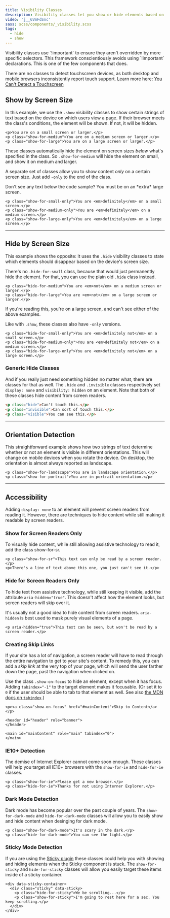 ```yaml
---
title: Visibility Classes
description: Visibility classes let you show or hide elements based on screen size or device orientation. You can also use visibility classes to control which elements users see depending on their browsing environment.
video: 'j__6VmFdSnc'
sass: scss/components/_visibility.scss
tags:
  - hide
  - show
---
```


<div class="callout primary">
  <p>Visibility classes use `!important` to ensure they aren't overridden by more specific selectors. This framework conscientiously avoids using `!important` declarations. This is one of the few components that does.</p>
</div>

<div class="callout warning">
  <p>There are no classes to detect touchscreen devices, as both desktop and mobile browsers inconsistently report touch support. Learn more here: <a href="http://www.stucox.com/blog/you-cant-detect-a-touchscreen/">You Can't Detect a Touchscreen</a></p>
</div>

## Show by Screen Size

In this example, we use the `.show` visibility classes to show certain strings of text based on the device on which users view a page. If their browser meets the class's conditions, the element will be shown. If not, it will be hidden.

```html_example
<p>You are on a small screen or larger.</p>
<p class="show-for-medium">You are on a medium screen or larger.</p>
<p class="show-for-large">You are on a large screen or larger.</p>
```

These classes automatically hide the element on screen sizes *below* what's specified in the class. So `.show-for-medium` will hide the element on small, and show it on medium and larger.

A separate set of classes allow you to show content *only* on a certain screen size. Just add `-only` to the end of the class.

<div class="primary callout">
  <p>Don't see any text below the code sample? You must be on an *extra* large screen.</p>
</div>

```html_example
<p class="show-for-small-only">You are <em>definitely</em> on a small screen.</p>
<p class="show-for-medium-only">You are <em>definitely</em> on a medium screen.</p>
<p class="show-for-large-only">You are <em>definitely</em> on a large screen.</p>
```

---

## Hide by Screen Size

This example shows the opposite: It uses the `.hide` visibility classes to state which elements should disappear based on the device's screen size.

<div class="primary callout">
  <p>There's no <code>.hide-for-small</code> class, because that would just permanently hide the element. For that, you can use the plain old <code>.hide</code> class instead.</p>
</div>

```html_example
<p class="hide-for-medium">You are <em>not</em> on a medium screen or larger.</p>
<p class="hide-for-large">You are <em>not</em> on a large screen or larger.</p>
```

<p class="show-for-large">If you're reading this, you're on a large screen, and can't see either of the above examples.</p>

Like with `.show`, these classes also have `-only` versions.

```html_example
<p class="hide-for-small-only">You are <em>definitely not</em> on a small screen.</p>
<p class="hide-for-medium-only">You are <em>definitely not</em> on a medium screen.</p>
<p class="hide-for-large-only">You are <em>definitely not</em> on a large screen.</p>
```

### Generic Hide Classes

And if you really just need something hidden no matter what, there are classes for that as well. The `.hide` and `.invisible` classes respectively set `display: none` and `visibility: hidden` on an element. Note that both of these classes hide content from screen readers.

```html
<p class="hide">Can't touch this.</p>
<p class="invisible">Can sort of touch this.</p>
<p class="visible">You can see this.</p>
```

---

## Orientation Detection

This straightforward example shows how two strings of text determine whether or not an element is visible in different orientations. This will change on mobile devices when you rotate the device. On desktop, the orientation is almost always reported as landscape.

```html_example
<p class="show-for-landscape">You are in landscape orientation.</p>
<p class="show-for-portrait">You are in portrait orientation.</p>
```

---

## Accessibility

Adding `display: none` to an element will prevent screen readers from reading it. However, there are techniques to hide content while still making it readable by screen readers.

### Show for Screen Readers Only

To visually hide content, while still allowing assistive technology to read it, add the class show-for-sr.

```html_example
<p class="show-for-sr">This text can only be read by a screen reader.</p>
<p>There's a line of text above this one, you just can't see it.</p>
```

### Hide for Screen Readers Only

To hide text from assistive technology, while still keeping it visible, add the attribute `aria-hidden="true"`. This doesn't affect how the element looks, but screen readers will skip over it.

<div class="primary callout">
  <p>It's usually not a good idea to hide content from screen readers. <code>aria-hidden</code> is best used to mask purely visual elements of a page.</p>
</div>

```html_example
<p aria-hidden="true">This text can be seen, but won't be read by a screen reader.</p>
```

### Creating Skip Links

If your site has a lot of navigation, a screen reader will have to read through the entire navigation to get to your site's content. To remedy this, you can add a *skip link* at the very top of your page, which will send the user farther down the page, past the navigation when clicked on.

Use the class `.show-on-focus` to hide an element, except when it has focus. Adding `tabindex="-1"` to the target element makes it focusable. (Or set it to `0` if the user should be able to tab to that element as well. See also [the MDN docs on `tabindex`](https://developer.mozilla.org/en-US/docs/Web/HTML/Global_attributes/tabindex).)

```html_example
<p><a class="show-on-focus" href="#mainContent">Skip to Content</a></p>

<header id="header" role="banner">
</header>

<main id="mainContent" role="main" tabindex="0">
</main>
```

### IE10+ Detection

The demise of Internet Explorer cannot come soon enough. These classes will help you target all IE10+ browsers with the `show-for-ie` and `hide-for-ie` classes.

```html_example
<p class="show-for-ie">Please get a new browser.</p>
<p class="hide-for-ie">Thanks for not using Interner Explorer.</p>
```

### Dark Mode Detection

Dark mode has become popular over the past couple of years. The `show-for-dark-mode` and `hide-for-dark-mode` classes will allow you to easily show and hide content when desinging for dark mode.

```html_example
<p class="show-for-dark-mode">It's scary in the dark.</p>
<p class="hide-for-dark-mode">You can see the light.</p>
```

### Sticky Mode Detection

If you are using the [Sticky plugin](sticky.html) these classes could help you with showing and hiding elements when the Sticky component is stuck. The `show-for-sticky` and `hide-for-sticky` classes will allow you easily target these items inside of a sticky container.

```html_example
<div data-sticky-container>
  <div class="sticky" data-sticky>
    <p class="hide-for-sticky">We be scrolling...</p>
    <p class="show-for-sticky">I'm going to rest here for a sec. You keep scrolling.</p>
  </div>
</div>
```

